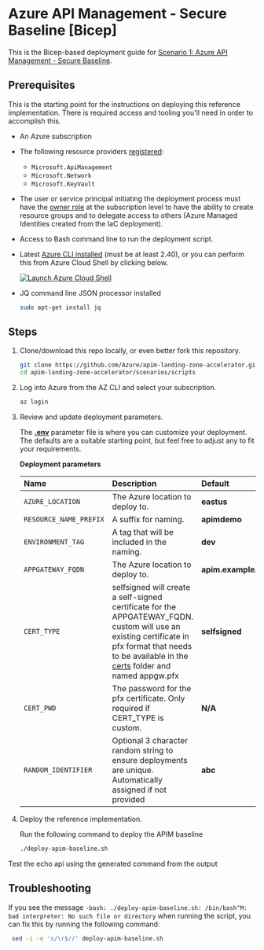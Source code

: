 # Azure API Management - Secure Baseline [Bicep]

This is the Bicep-based deployment guide for [Scenario 1: Azure API Management - Secure Baseline](../README.md).

## Prerequisites

This is the starting point for the instructions on deploying this reference implementation. There is required access and tooling you'll need in order to accomplish this.

- An Azure subscription
- The following resource providers [registered](https://learn.microsoft.com/azure/azure-resource-manager/management/resource-providers-and-types#register-resource-provider):
  - `Microsoft.ApiManagement`
  - `Microsoft.Network`
  - `Microsoft.KeyVault`
- The user or service principal initiating the deployment process must have the [owner role](https://learn.microsoft.com/azure/role-based-access-control/built-in-roles#owner) at the subscription level to have the ability to create resource groups and to delegate access to others (Azure Managed Identities created from the IaC deployment).
- Access to Bash command line to run the deployment script.
- Latest [Azure CLI installed](https://learn.microsoft.com/cli/azure/install-azure-cli?view=azure-cli-latest) (must be at least 2.40), or you can perform this from Azure Cloud Shell by clicking below.

  [![Launch Azure Cloud Shell](https://learn.microsoft.com/azure/includes/media/cloud-shell-try-it/launchcloudshell.png)](https://shell.azure.com)
- JQ command line JSON processor installed

   ```bash
   sudo apt-get install jq
   ```

## Steps

1. Clone/download this repo locally, or even better fork this repository.

   ```bash
   git clone https://github.com/Azure/apim-landing-zone-accelerator.git
   cd apim-landing-zone-accelerator/scenarios/scripts
   ```

1. Log into Azure from the AZ CLI and select your subscription.

   ```bash
   az login
   ```

1. Review and update deployment parameters.

   The [**.env**](../../.env) parameter file is where you can customize your deployment. The defaults are a suitable starting point, but feel free to adjust any to fit your requirements.

   **Deployment parameters**

   | Name  | Description | Default | Example(s) |
   | :---- | :---------- | :------ | :--------- |
   | `AZURE_LOCATION` | The Azure location to deploy to. | **eastus** | **westus** |
   | `RESOURCE_NAME_PREFIX` | A suffix for naming. | **apimdemo** | **appname** |
   | `ENVIRONMENT_TAG` | A tag that will be included in the naming. | **dev** | **stage** |
   | `APPGATEWAY_FQDN` | The Azure location to deploy to. | **apim.example.com** | **my.org.com** |
   | `CERT_TYPE` | selfsigned will create a self-signed certificate for the APPGATEWAY_FQDN. custom will use an existing certificate in pfx format that needs to be available in the [certs](../../certs) folder and named appgw.pfx | **selfsigned** | **custom** |
   | `CERT_PWD` | The password for the pfx certificate. Only required if CERT_TYPE is custom. | **N/A** | **password123** |
   | `RANDOM_IDENTIFIER` | Optional 3 character random string to ensure deployments are unique. Automatically assigned if not provided | **abc** | **pqr** |

1. Deploy the reference implementation.

   Run the following command to deploy the APIM baseline

    ```bash
    ./deploy-apim-baseline.sh
    ```

Test the echo api using the generated command from the output

## Troubleshooting

If you see the message `-bash: ./deploy-apim-baseline.sh: /bin/bash^M: bad interpreter: No such file or directory` when running the script, you can fix this by running the following command:

   ```bash
    sed -i -e 's/\r$//' deploy-apim-baseline.sh
   ```
